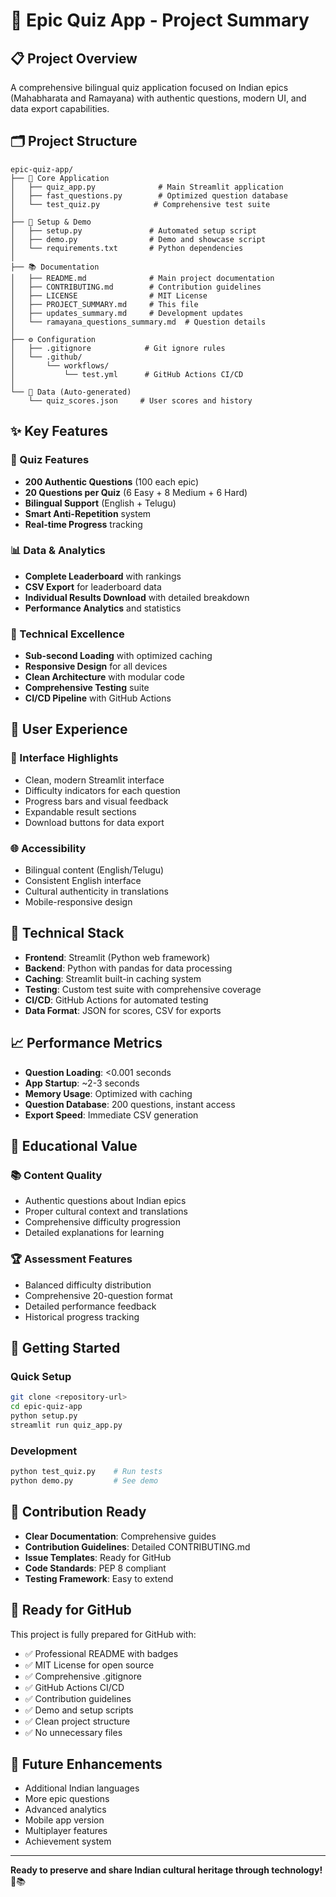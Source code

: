 # 🎯 Epic Quiz App - Project Summary

## 📋 Project Overview

A comprehensive bilingual quiz application focused on Indian epics (Mahabharata and Ramayana) with authentic questions, modern UI, and data export capabilities.

## 🗂️ Project Structure

```
epic-quiz-app/
├── 📱 Core Application
│   ├── quiz_app.py              # Main Streamlit application
│   ├── fast_questions.py        # Optimized question database
│   └── test_quiz.py            # Comprehensive test suite
│
├── 🚀 Setup & Demo
│   ├── setup.py               # Automated setup script
│   ├── demo.py                # Demo and showcase script
│   └── requirements.txt       # Python dependencies
│
├── 📚 Documentation
│   ├── README.md              # Main project documentation
│   ├── CONTRIBUTING.md        # Contribution guidelines
│   ├── LICENSE                # MIT License
│   ├── PROJECT_SUMMARY.md     # This file
│   ├── updates_summary.md     # Development updates
│   └── ramayana_questions_summary.md  # Question details
│
├── ⚙️ Configuration
│   ├── .gitignore            # Git ignore rules
│   └── .github/
│       └── workflows/
│           └── test.yml      # GitHub Actions CI/CD
│
└── 💾 Data (Auto-generated)
    └── quiz_scores.json     # User scores and history
```

## ✨ Key Features

### 🎯 Quiz Features
- **200 Authentic Questions** (100 each epic)
- **20 Questions per Quiz** (6 Easy + 8 Medium + 6 Hard)
- **Bilingual Support** (English + Telugu)
- **Smart Anti-Repetition** system
- **Real-time Progress** tracking

### 📊 Data & Analytics
- **Complete Leaderboard** with rankings
- **CSV Export** for leaderboard data
- **Individual Results Download** with detailed breakdown
- **Performance Analytics** and statistics

### 🚀 Technical Excellence
- **Sub-second Loading** with optimized caching
- **Responsive Design** for all devices
- **Clean Architecture** with modular code
- **Comprehensive Testing** suite
- **CI/CD Pipeline** with GitHub Actions

## 🎨 User Experience

### 🌟 Interface Highlights
- Clean, modern Streamlit interface
- Difficulty indicators for each question
- Progress bars and visual feedback
- Expandable result sections
- Download buttons for data export

### 🌐 Accessibility
- Bilingual content (English/Telugu)
- Consistent English interface
- Cultural authenticity in translations
- Mobile-responsive design

## 🔧 Technical Stack

- **Frontend**: Streamlit (Python web framework)
- **Backend**: Python with pandas for data processing
- **Caching**: Streamlit built-in caching system
- **Testing**: Custom test suite with comprehensive coverage
- **CI/CD**: GitHub Actions for automated testing
- **Data Format**: JSON for scores, CSV for exports

## 📈 Performance Metrics

- **Question Loading**: <0.001 seconds
- **App Startup**: ~2-3 seconds
- **Memory Usage**: Optimized with caching
- **Question Database**: 200 questions, instant access
- **Export Speed**: Immediate CSV generation

## 🎯 Educational Value

### 📚 Content Quality
- Authentic questions about Indian epics
- Proper cultural context and translations
- Comprehensive difficulty progression
- Detailed explanations for learning

### 🏆 Assessment Features
- Balanced difficulty distribution
- Comprehensive 20-question format
- Detailed performance feedback
- Historical progress tracking

## 🚀 Getting Started

### Quick Setup
```bash
git clone <repository-url>
cd epic-quiz-app
python setup.py
streamlit run quiz_app.py
```

### Development
```bash
python test_quiz.py    # Run tests
python demo.py         # See demo
```

## 🤝 Contribution Ready

- **Clear Documentation**: Comprehensive guides
- **Contribution Guidelines**: Detailed CONTRIBUTING.md
- **Issue Templates**: Ready for GitHub
- **Code Standards**: PEP 8 compliant
- **Testing Framework**: Easy to extend

## 🎉 Ready for GitHub

This project is fully prepared for GitHub with:
- ✅ Professional README with badges
- ✅ MIT License for open source
- ✅ Comprehensive .gitignore
- ✅ GitHub Actions CI/CD
- ✅ Contribution guidelines
- ✅ Demo and setup scripts
- ✅ Clean project structure
- ✅ No unnecessary files

## 🌟 Future Enhancements

- Additional Indian languages
- More epic questions
- Advanced analytics
- Mobile app version
- Multiplayer features
- Achievement system

---

**Ready to preserve and share Indian cultural heritage through technology!** 🙏📚